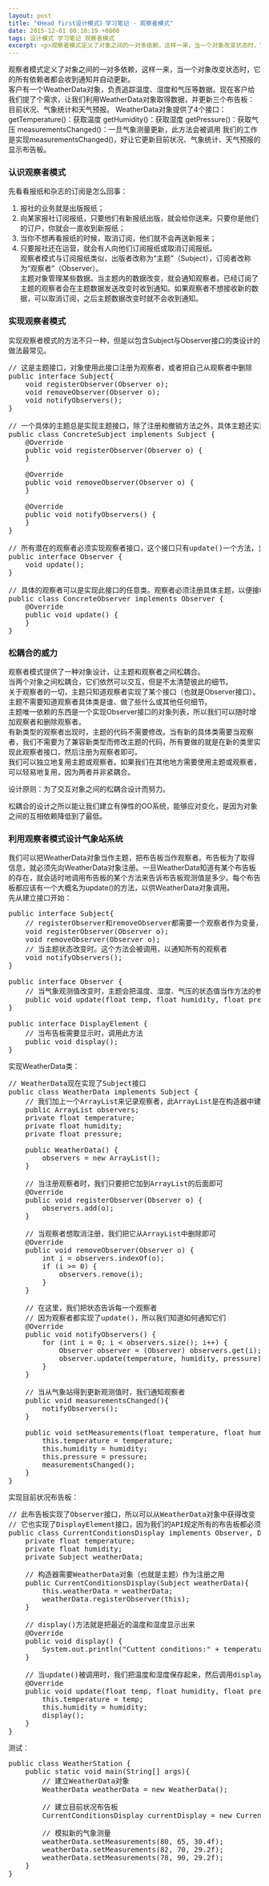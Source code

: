 ```yaml
---
layout: post
title: "《Head first设计模式》学习笔记 - 观察者模式"
date: 2015-12-01 00:10:19 +0800
tags: 设计模式 学习笔记 观察者模式
excerpt: <p>观察者模式定义了对象之间的一对多依赖，这样一来，当一个对象改变状态时，它的所有依赖者都会收到通知并自动更新。</p>
---
```


<div class="alert alert-success" role="alert">观察者模式定义了对象之间的一对多依赖，这样一来，当一个对象改变状态时，它的所有依赖者都会收到通知并自动更新。</div>
客户有一个WeatherData对象，负责追踪温度、湿度和气压等数据。现在客户给我们提了个需求，让我们利用WeatherData对象取得数据，并更新三个布告板：目前状况、气象统计和天气预报。  
WeatherData对象提供了4个接口：  
getTemperature()：获取温度  
getHumidity()：获取湿度  
getPressure()：获取气压  
measurementsChanged()：一旦气象测量更新，此方法会被调用  
我们的工作是实现measurementsChanged()，好让它更新目前状况、气象统计、天气预报的显示布告板。  

### 认识观察者模式
先看看报纸和杂志的订阅是怎么回事：  
1. 报社的业务就是出版报纸；  
2. 向某家报社订阅报纸，只要他们有新报纸出版，就会给你送来。只要你是他们的订户，你就会一直收到新报纸；  
3. 当你不想再看报纸的时候，取消订阅，他们就不会再送新报来；  
4. 只要报社还在运营，就会有人向他们订阅报纸或取消订阅报纸。  
观察者模式与订阅报纸类似，出版者改称为“主题”（Subject），订阅者改称为“观察者”（Observer）。  
主题对象管理某些数据。当主题内的数据改变，就会通知观察者。已经订阅了主题的观察者会在主题数据发送改变时收到通知。如果观察者不想接收新的数据，可以取消订阅，之后主题数据改变时就不会收到通知。  

### 实现观察者模式
实现观察者模式的方法不只一种，但是以包含Subject与Observer接口的类设计的做法最常见。  
<pre class="mcode">
// 这是主题接口，对象使用此接口注册为观察者，或者把自己从观察者中删除
public interface Subject{
    void registerObserver(Observer o);
    void removeObserver(Observer o);
    void notifyObservers();
}

// 一个具体的主题总是实现主题接口，除了注册和撤销方法之外，具体主题还实现了notifyObservers，此方法用于在状态改变时更新所有当前观察者
public class ConcreteSubject implements Subject {
    @Override
    public void registerObserver(Observer o) {
    }

    @Override
    public void removeObserver(Observer o) {
    }

    @Override
    public void notifyObservers() {
    }
}

// 所有潜在的观察者必须实现观察者接口，这个接口只有update()一个方法，当主题状态改变时它被调用
public interface Observer {
    void update();
}

// 具体的观察者可以是实现此接口的任意类。观察者必须注册具体主题，以便接收更新
public class ConcreteObserver implements Observer {
    @Override
    public void update() {
    }
}
</pre>

### 松耦合的威力
观察者模式提供了一种对象设计，让主题和观察者之间松耦合。  
当两个对象之间松耦合，它们依然可以交互，但是不太清楚彼此的细节。  
关于观察者的一切，主题只知道观察者实现了某个接口（也就是Observer接口）。主题不需要知道观察者具体类是谁、做了些什么或其他任何细节。  
主题唯一依赖的东西是一个实现Observer接口的对象列表，所以我们可以随时增加观察者和删除观察者。  
有新类型的观察者出现时，主题的代码不需要修改。当有新的具体类需要当观察者，我们不需要为了兼容新类型而修改主题的代码，所有要做的就是在新的类里实现此观察者接口，然后注册为观察者即可。  
我们可以独立地复用主题或观察者。如果我们在其他地方需要使用主题或观察者，可以轻易地复用，因为两者并非紧耦合。  
<p class="text-danger">设计原则：为了交互对象之间的松耦合设计而努力。</p>
松耦合的设计之所以能让我们建立有弹性的OO系统，能够应对变化，是因为对象之间的互相依赖降低到了最低。

### 利用观察者模式设计气象站系统
我们可以把WeatherData对象当作主题，把布告板当作观察者。布告板为了取得信息，就必须先向WeatherData对象注册。一旦WeatherData知道有某个布告板的存在，就会适时地调用布告板的某个方法来告诉布告板观测值是多少。每个布告板都应该有一个大概名为update()的方法，以供WeatherData对象调用。  
先从建立接口开始：  
<pre class="mcode">
public interface Subject{
    // registerObserver和removeObserver都需要一个观察者作为变量，该观察者是用来注册或被删除的
    void registerObserver(Observer o);
    void removeObserver(Observer o);
    // 当主题状态改变时。这个方法会被调用，以通知所有的观察者
    void notifyObservers();
}

public interface Observer {
    // 当气象观测值改变时，主题会把温度、湿度、气压的状态值当作方法的参数，传送给观察者
    public void update(float temp, float humidity, float pressure);
}

public interface DisplayElement {
    // 当布告板需要显示时，调用此方法
    public void display();
}
</pre>
实现WeatherData类：
<pre class="mcode">
// WeatherData现在实现了Subject接口
public class WeatherData implements Subject {
    // 我们加上一个ArrayList来记录观察者，此ArrayList是在构造器中建立的。
    public ArrayList observers;
    private float temperature;
    private float humidity;
    private float pressure;

    public WeatherData() {
        observers = new ArrayList();
    }

    // 当注册观察者时，我们只要把它加到ArrayList的后面即可
    @Override
    public void registerObserver(Observer o) {
        observers.add(o);
    }

    // 当观察者想取消注册，我们把它从ArrayList中删除即可
    @Override
    public void removeObserver(Observer o) {
        int i = observers.indexOf(o);
        if (i >= 0) {
            observers.remove(i);
        }
    }

    // 在这里，我们把状态告诉每一个观察者
    // 因为观察者都实现了update()，所以我们知道如何通知它们
    @Override
    public void notifyObservers() {
        for (int i = 0; i < observers.size(); i++) {
            Observer observer = (Observer) observers.get(i);
            observer.update(temperature, humidity, pressure);
        }
    }
    
    // 当从气象站得到更新观测值时，我们通知观察者
    public void measurementsChanged(){
        notifyObservers();
    }
    
    public void setMeasurements(float temperature, float humidity, float pressure){
        this.temperature = temperature;
        this.humidity = humidity;
        this.pressure = pressure;
        measurementsChanged();
    }
}
</pre>
实现目前状况布告板：
<pre class="mcode">
// 此布告板实现了Observer接口，所以可以从WeatherData对象中获得改变
// 它也实现了DisplayElement接口，因为我们的API规定所有的布告板都必须实现此接口
public class CurrentConditionsDisplay implements Observer, DisplayElement {
    private float temperature;
    private float humidity;
    private Subject weatherData;
    
    // 构造器需要WeatherData对象（也就是主题）作为注册之用
    public CurrentConditionsDisplay(Subject weatherData){
        this.weatherData = weatherData;
        weatherData.registerObserver(this);
    }
    
    // display()方法就是把最近的温度和湿度显示出来
    @Override
    public void display() {
        System.out.println("Cuttent conditions:" + temperature + "F degrees and " + humidity + "% humidity");
    }

    // 当update()被调用时，我们把温度和湿度保存起来，然后调用display()
    @Override
    public void update(float temp, float humidity, float pressure) {
        this.temperature = temp;
        this.humidity = humidity;
        display();
    }
}
</pre>
测试：
<pre class="mcode">
public class WeatherStation {
    public static void main(String[] args){
        // 建立WeatherData对象
        WeatherData weatherData = new WeatherData();

        // 建立目前状况布告板
        CurrentConditionsDisplay currentDisplay = new CurrentConditionsDisplay(weatherData);

        // 模拟新的气象测量
        weatherData.setMeasurements(80, 65, 30.4f);
        weatherData.setMeasurements(82, 70, 29.2f);
        weatherData.setMeasurements(78, 90, 29.2f);
    }
}
</pre>